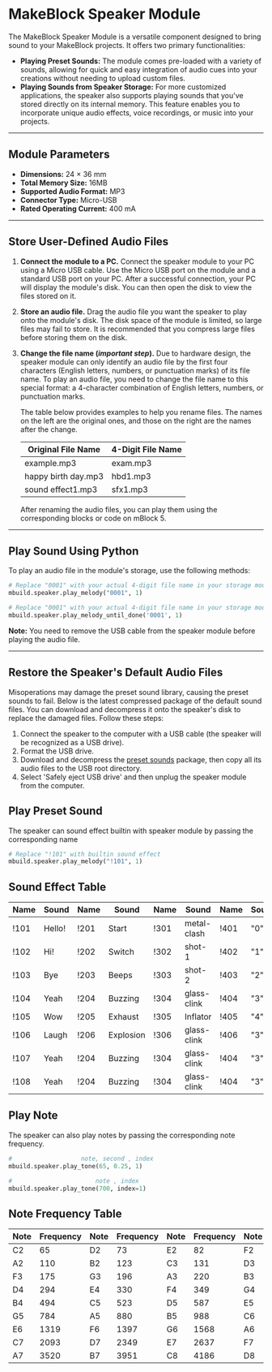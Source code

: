 # MakeBlock Speaker Module

The MakeBlock Speaker Module is a versatile component designed to bring sound to your MakeBlock projects. It offers two primary functionalities:

  * **Playing Preset Sounds:** The module comes pre-loaded with a variety of sounds, allowing for quick and easy integration of audio cues into your creations without needing to upload custom files.
  * **Playing Sounds from Speaker Storage:** For more customized applications, the speaker also supports playing sounds that you've stored directly on its internal memory. This feature enables you to incorporate unique audio effects, voice recordings, or music into your projects.

-----

## Module Parameters

  * **Dimensions:** 24 × 36 mm
  * **Total Memory Size:** 16MB
  * **Supported Audio Format:** MP3
  * **Connector Type:** Micro-USB
  * **Rated Operating Current:** 400 mA

-----

## Store User-Defined Audio Files

1.  **Connect the module to a PC.**
    Connect the speaker module to your PC using a Micro USB cable. Use the Micro USB port on the module and a standard USB port on your PC. After a successful connection, your PC will display the module's disk. You can then open the disk to view the files stored on it.

2.  **Store an audio file.**
    Drag the audio file you want the speaker to play onto the module's disk. The disk space of the module is limited, so large files may fail to store. It is recommended that you compress large files before storing them on the disk.

3.  **Change the file name (*important step*).**
    Due to hardware design, the speaker module can only identify an audio file by the first four characters (English letters, numbers, or punctuation marks) of its file name. To play an audio file, you need to change the file name to this special format: a 4-character combination of English letters, numbers, or punctuation marks.

    The table below provides examples to help you rename files. The names on the left are the original ones, and those on the right are the names after the change.

    | Original File Name | 4-Digit File Name |
    |---|---|
    | example.mp3 | exam.mp3 |
    | happy birth day.mp3 | hbd1.mp3 |
    | sound effect1.mp3 | sfx1.mp3 |

    After renaming the audio files, you can play them using the corresponding blocks or code on mBlock 5.

-----

## Play Sound Using Python

To play an audio file in the module's storage, use the following methods:

```python
# Replace "0001" with your actual 4-digit file name in your storage module
mbuild.speaker.play_melody("0001", 1)
```

```python
# Replace "0001" with your actual 4-digit file name in your storage module
mbuild.speaker.play_melody_until_done('0001', 1)
```

**Note:** You need to remove the USB cable from the speaker module before playing the audio file.

-----

## Restore the Speaker's Default Audio Files

Misoperations may damage the preset sound library, causing the preset sounds to fail. Below is the latest compressed package of the default sound files. You can download and decompress it onto the speaker's disk to replace the damaged files. Follow these steps:

1.  Connect the speaker to the computer with a USB cable (the speaker will be recognized as a USB drive).
2.  Format the USB drive.
3.  Download and decompress the [preset sounds](https://www.google.com/search?q=) package, then copy all its audio files to the USB root directory.
4.  Select 'Safely eject USB drive' and then unplug the speaker module from the computer.

## Play Preset Sound 

The speaker can sound effect builtin with speaker module by passing the corresponding name

```python
# Replace "!101" with builtin sound effect 
mbuild.speaker.play_melody("!101", 1)
```

## Sound Effect Table

| Name | Sound | Name | Sound | Name | Sound | Name | Sound | Name | Sound |Name | Sound |Name | Sound |
|---|---|---|---|---|---|---|---|---|---|---|---|---|---|
|!101|Hello!|!201|Start|!301|metal-clash|!401|"0"|!501|"Black"|!601|Quack!|!701|Airplane|
|!102|Hi!|!202|Switch|!302|shot-1|!402|"1"|!502|"Red"|!602|Chirp|!702|Police Siren|
|!103|Bye|!203|Beeps|!303|shot-2|!403|"2"|!503|"Orange"|!603|Hoofbeat|!703|Ship Horn|
|!104|Yeah|!204|Buzzing|!304|glass-clink|!404|"3"|!504|"Yellow"|!604|Whinny|!704|Bicycle|
|!105|Wow|!205|Exhaust|!305|Inflator|!405|"4"|!505|"Green"|!605|Meh|!705|Helicopter|
|!106|Laugh|!206|Explosion|!306|glass-clink|!406|"3"|!506|"yellow"|!606|Whinny|!706|Bicycle|
|!107|Yeah|!204|Buzzing|!304|glass-clink|!404|"3"|!504|"yellow"|!604|Whinny|!704|Bicycle|
|!108|Yeah|!204|Buzzing|!304|glass-clink|!404|"3"|!504|"yellow"|!604|Whinny|!704|Bicycle|

## Play Note

The speaker can also play notes by passing the corresponding note frequency.

```python
#                   note, second , index
mbuild.speaker.play_tone(65, 0.25, 1)
```

```python
#                       note , index
mbuild.speaker.play_tone(700, index=1)
```

## Note Frequency Table

| Note | Frequency | Note | Frequency | Note | Frequency | Note | Frequency | Note | Frequency |
|---|---|---|---|---|---|---|---|---|---|
| C2 | 65 | D2 | 73 | E2 | 82 | F2 | 87 | G2 | 98 |
| A2 | 110 | B2 | 123 | C3 | 131 | D3 | 147 | E3 | 165 |
| F3 | 175 | G3 | 196 | A3 | 220 | B3 | 247 | C4 | 262 |
| D4 | 294 | E4 | 330 | F4 | 349 | G4 | 392 | A4 | 440 |
| B4 | 494 | C5 | 523 | D5 | 587 | E5 | 659 | F5 | 698 |
| G5 | 784 | A5 | 880 | B5 | 988 | C6 | 1047 | D6 | 1175 |
| E6 | 1319 | F6 | 1397 | G6 | 1568 | A6 | 1760 | B6 | 1976 |
| C7 | 2093 | D7 | 2349 | E7 | 2637 | F7 | 2794 | G7 | 3136 |
| A7 | 3520 | B7 | 3951 | C8 | 4186 | D8 | 4699 | | |


